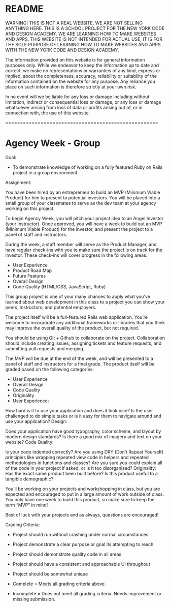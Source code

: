 # README


WARNING! THIS IS NOT A REAL WEBSITE. WE ARE NOT SELLING ANYTHING HERE. THIS IS A SCHOOL PROJECT FOR THE NEW YORK CODE AND DESIGN ACADEMY. WE ARE LEARNING HOW TO MAKE WEBSITES AND APPS. THIS WEBSITE IS NOT INTENDED FOR ACTUAL USE, IT IS FOR THE SOLE PURPOSE OF LEARNING HOW TO MAKE WEBSITES AND APPS WITH THE NEW YORK CODE AND DESIGN ACADEMY.

   The information provided on this website is for general information purposes only. While we endeavor to keep the information up to date and correct, we make no representations or warranties of any kind, express or implied, about the completeness, accuracy, reliability or suitability of the information contained on the website for any purpose. Any reliance you place on such information is therefore strictly at your own risk.

   In no event will we be liable for any loss or damage including without limitation, indirect or consequential loss or damage, or any loss or damage whatsoever arising from loss of data or profits arising out of, or in connection with, the use of this website.

====================================================

# Agency Week - Group
Goal:

* To demonstrate knowledge of working on a fully featured Ruby on Rails project in a group environment.

Assignment:

You have been hired by an entrepreneur to build an MVP (Minimum Viable Product) for him to present to potential investors. You will be placed into a small group of your classmates to serve as the dev team at your agency working on this project.

To begin Agency Week, you will pitch your project idea to an Angel Investor (your instructor). Once approved, you will have a week to build out an MVP (Minimum Viable Product) for the investor, and present the project to a panel of staff and instructors.

During the week, a staff member will serve as the Product Manager, and have regular check-ins with you to make sure the project is on track for the investor. These check-ins will cover progress in the following areas:

* User Experience
* Product Road Map
* Future Features
* Overall Design
* Code Quality (HTML/CSS, JavaScript, Ruby)

This group project is one of your many chances to apply what you’ve learned about web development in this class to a project you can show your peers, instructors, and potential employers.

The project itself will be a full-featured Rails web application. You’re welcome to incorporate any additional frameworks or libraries that you think may improve the overall quality of the product, but not required.

You should be using Git + Github to collaborate on the project. Collaboration should include creating issues, assigning tickets and feature requests, and submitting pull requests and merging.

The MVP will be due at the end of the week, and will be presented to a panel of staff and instructors for a final grade. The product itself will be graded based on the following categories:

* User Experience
* Overall Design
* Code Quality
* Originality
* User Experience:

How hard is it to use your application and does it look nice?
Is the user challenged to do simple tasks or is it easy for them to navigate around and use your application?
Design:

Does your application have good typography, color scheme, and layout by modern design standards?
Is there a good mix of imagery and text on your website?
Code Quality:

Is your code indented correctly?
Are you using DRY (Don’t Repeat Yourself) principles like wrapping repeated view code in helpers and repeated methodologies in functions and classes?
Are you sure you could explain all of the code in your project if asked, or is it too disorganized?
Originality:
Has the exact same product been built before?
Is this product useful to a tangible demographic?

You’ll be working on your projects and workshopping in class, but you are expected and encouraged to put in a large amount of work outside of class. You only have one week to build this product, so make sure to keep the term “MVP” in mind!

Best of luck with your projects and as always, questions are encouraged!

Grading Criteria:

* Project should run without crashing under normal  circumstances
* Project demonstrate a clear purpose or goal its attempting to reach
* Project should demonstrate quality code in all areas
* Project should have a consistent and approachable UI throughout
* Project should be somewhat unique

* Complete = Meets all grading criteria above.

* Incomplete = Does not meet all grading criteria. Needs improvement or missing submission.
